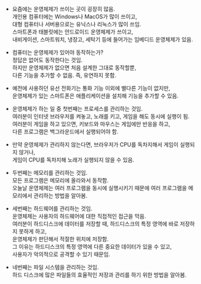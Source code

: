 

- 요즘에는 운영체제가 쓰이는 곳이 굉장히 많음.  
  개인용 컴퓨터에는 Windows나 MacOS가 많이 쓰이고,  
  대형 컴퓨터나 서버용으로는 유닉스나 리눅스가 많이 쓰임.  
  스마트폰과 태블릿에는 안드로이드 운영체제가 쓰이고,    
  내비게이션, 스마트워치, 냉장고, 세탁기 등에 들어가는 임베디드 운영체제가 있음.  
  
  
- 컴퓨터는 운영체제가 있어야 동작하는가?  
  정답은 없어도 동작한다는 것임.  
  하지만 운영체제가 없으면 처음 설계한 그대로 동작할뿐,  
  다른 기능을 추가할 수 없음. 즉, 유연하지 못함.  
 
- 예전에 사용하던 유선 전화기는 통화 기능 이외에 별다른 기능이 없지만,  
  운영체제가 있는 스마트폰은 애플리케이션을 설치해 기능을 추가할 수 있음.  
  
- 운영체제가 하는 일 중 첫번째는 프로세스를 관리하는 것임.  
  여러분이 인터넷 브라우저를 켜놓고, 노래를 키고, 게임을 해도 동시에 실행이 됨.  
  여러분이 게임을 하고 있으면, 키보드와 마우스는 게임에만 반응을 하고,  
  다른 프로그램은 백그라운드에서 실행되어야 함.  
  
- 만약 운영체제가 관리하지 않는다면, 브라우저가 CPU를 독차지해서 게임이 실행되지 않거나,  
  게임이 CPU를 독차지해 노래가 실행되지 않을 수 있음.  
  
- 두번째는 메모리를 관리하는 것임.  
  모든 프로그램은 메모리에 올라와서 동작함.  
  오늘날 운영체제는 여러 프로그램을 동시에 실행시키기 때문에 
  여러 프로그램을 메모리에서 관리하는 방법을 알아봄.  
  
 
- 세번째는 하드웨어를 관리하는 것임.  
  운영체제는 사용자의 하드웨어에 대한 직접적인 접근을 막음.  
  여러분이 하드디스크에 데이터를 저장할 때, 
  하드디스크의 특정 영역에 바로 저장하지 못하게 하고,  
  운영체제가 판단해서 적절한 위치에 저장함.  
  그 이유는 하드디스크의 특정 영역에 다른 중요한 데이터가 있을 수 있고,  
  사용자가 악의적으로 공격할 수 있기 때문임.  
  
- 네번째는 파일 시스템을 관리하는 것임.  
  하드 디스크에 많은 파일들의 효율적인 저장과 관리를 하기 위한 방법을 알아봄.  
  
  
  
  
  
